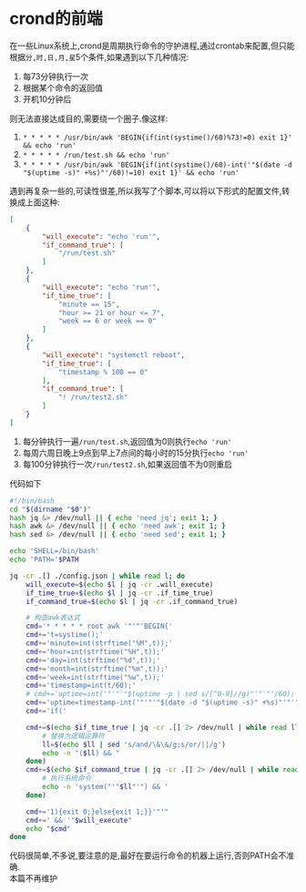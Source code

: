 # crond的前端
在一些Linux系统上,crond是周期执行命令的守护进程,通过crontab来配置,但只能根据`分,时,日,月,星`5个条件,如果遇到以下几种情况:
1. 每73分钟执行一次
2. 根据某个命令的返回值
3. 开机10分钟后

则无法直接达成目的,需要绕一个圈子.像这样:
1. `* * * * * /usr/bin/awk 'BEGIN{if(int(systime()/60)%73!=0) exit 1}' && echo 'run'`
2. `* * * * * /run/test.sh && echo 'run'`
3. `* * * * * /usr/bin/awk 'BEGIN{if(int(systime()/60)-int('"$(date -d "$(uptime -s)" +%s)"'/60)!=10) exit 1}' && echo 'run'`

遇到再复杂一些的,可读性很差,所以我写了个脚本,可以将以下形式的配置文件,转换成上面这种:
```json
[
    {
        "will_execute": "echo 'run'",
        "if_command_true": [
            "/run/test.sh"
        ]
    },
    {
        "will_execute": "echo 'run'",
        "if_time_true": [
            "minute == 15",
            "hour >= 21 or hour <= 7",
            "week == 6 or week == 0"
        ]
    },
    {
        "will_execute": "systemctl reboot",
        "if_time_true": [
            "timestamp % 100 == 0"
        ],
        "if_command_true": [
            "! /run/test2.sh"
        ]
    }
]
```
1. 每分钟执行一遍`/run/test.sh`,返回值为0则执行`echo 'run'`
2. 每周六周日晚上9点到早上7点间的每小时的15分执行`echo 'run'`
3. 每100分钟执行一次`/run/test2.sh`,如果返回值不为0则重启

代码如下
```bash
#!/bin/bash
cd "$(dirname "$0")"
hash jq &> /dev/null || { echo 'need jq'; exit 1; }
hash awk &> /dev/null || { echo 'need awk'; exit 1; }
hash sed &> /dev/null || { echo 'need sed'; exit 1; }

echo 'SHELL=/bin/bash'
echo 'PATH='$PATH

jq -cr .[] ./config.json | while read l; do
    will_execute=$(echo $l | jq -cr .will_execute)
    if_time_true=$(echo $l | jq -cr .if_time_true)
    if_command_true=$(echo $l | jq -cr .if_command_true)

    # 构造awk表达式
    cmd='* * * * * root awk '"'"'BEGIN{'
    cmd+='t=systime();'
    cmd+='minute=int(strftime("%M",t));'
    cmd+='hour=int(strftime("%H",t));'
    cmd+='day=int(strftime("%d",t));'
    cmd+='month=int(strftime("%m",t));'
    cmd+='week=int(strftime("%w",t));'
    cmd+='timestamp=int(t/60);'
    # cmd+='uptime=int('"'"'"$(uptime -p | sed s/[^0-9]//g)"'"'"'/60);'
    cmd+='uptime=timestamp-int('"'"'"$(date -d "$(uptime -s)" +%s)"'"'"'/60);'
    cmd+='if('

    cmd+=$(echo $if_time_true | jq -cr .[] 2> /dev/null | while read ll; do
        # 替换为逻辑运算符
        ll=$(echo $ll | sed 's/and/\&\&/g;s/or/||/g')
        echo -n "($ll) && "
    done)
    cmd+=$(echo $if_command_true | jq -cr .[] 2> /dev/null | while read ll; do
        # 执行系统命令
        echo -n 'system("'"$ll"'") && '
    done)

    cmd+='1){exit 0;}else{exit 1;}}'"'"
    cmd+=' && '"$will_execute"
    echo "$cmd"
done
```
代码很简单,不多说,要注意的是,最好在要运行命令的机器上运行,否则PATH会不准确.  
本篇不再维护